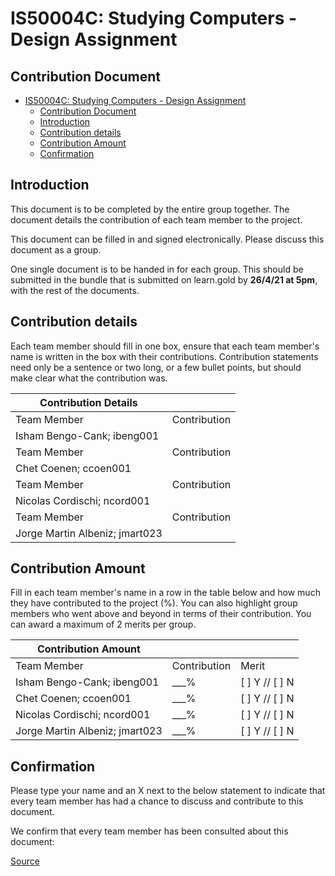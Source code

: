 # IS50004C: Studying Computers - Design Assignment

## Contribution Document

- [IS50004C: Studying Computers - Design Assignment](#is50004c-studying-computers---design-assignment)
  - [Contribution Document](#contribution-document)
  - [Introduction](#introduction)
  - [Contribution details](#contribution-details)
  - [Contribution Amount](#contribution-amount)
  - [Confirmation](#confirmation)

## Introduction

This document is to be completed by the entire group together. The document details the contribution of each team member to the project.

This document can be filled in and signed electronically. Please discuss this document as a group.

One single document is to be handed in for each group. This should be submitted in the bundle that is submitted on learn.gold by **26/4/21 at 5pm**, with the rest of the documents.

## Contribution details

Each team member should fill in one box, ensure that each team member's name is written in the box with their contributions. Contribution statements need only be a sentence or two long, or a few bullet points, but should make clear what the contribution was.

|Contribution Details||
|--|--|
|Team Member|Contribution|
|Isham Bengo-Cank; ibeng001||
|Team Member|Contribution|
|Chet Coenen; ccoen001||
|Team Member|Contribution|
|Nicolas Cordischi; ncord001||
|Team Member|Contribution|
|Jorge Martin Albeniz; jmart023||

## Contribution Amount

Fill in each team member's name in a row in the table below and how much they have contributed to the project (%). You can also highlight group members who went above and beyond in terms of their contribution. You can award a maximum of 2 merits per group.

|Contribution Amount|||
|--|--|--|
|Team Member|Contribution|Merit|
|Isham Bengo-Cank; ibeng001|___%| [ ] Y // [ ] N |
|Chet Coenen; ccoen001|___%| [ ] Y // [ ] N |
|Nicolas Cordischi; ncord001|___%| [ ] Y // [ ] N |
|Jorge Martin Albeniz; jmart023|___%| [ ] Y // [ ] N |

## Confirmation

Please type your name and an X next to the below statement to indicate that every team member has had a chance to discuss and contribute to this document.

We confirm that every team member has been consulted about this document:

[Source](https://learn.gold.ac.uk/pluginfile.php/1557424/mod_assign/intro/Studying%20computers%20-%20Design%20Assignment%20-%20CONTRIBUTION%20DOCUMENT.docx)

